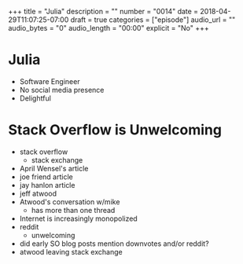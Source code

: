 +++
title = "Julia"
description = ""
number = "0014"
date = 2018-04-29T11:07:25-07:00
draft = true
categories = ["episode"]
audio_url = ""
audio_bytes = "0"
audio_length = "00:00"
explicit = "No"
+++

# Julia
- Software Engineer
- No social media presence
- Delightful

# Stack Overflow is Unwelcoming
- stack overflow
  - stack exchange
- April Wensel's article
- joe friend article
- jay hanlon article
- jeff atwood
- Atwood's conversation w/mike
  - has more than one thread
- Internet is increasingly monopolized
- reddit
  - unwelcoming
- did early SO blog posts mention downvotes and/or reddit?
- atwood leaving stack exchange


